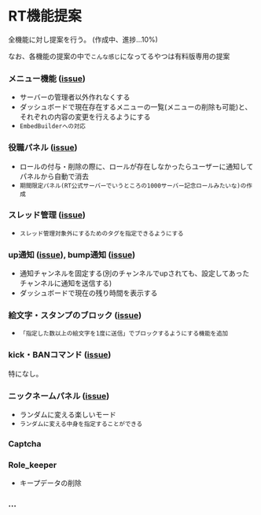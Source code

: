 # RT機能提案

全機能に対し提案を行う。
(作成中、進捗...10%)

なお、各機能の提案の中で`こんな感じ`になってるやつは有料版専用の提案

### メニュー機能 ([issue](https://github.com/RextTeam/rt-bot/issues/213))
* サーバーの管理者以外作れなくする
* ダッシュボードで現在存在するメニューの一覧(メニューの削除も可能)と、それぞれの内容の変更を行えるようにする
* `EmbedBuilderへの対応`
### 役職パネル ([issue](https://github.com/RextTeam/rt-bot/issues/214))
* ロールの付与・削除の際に、ロールが存在しなかったらユーザーに通知してパネルから自動で消去
* `期間限定パネル(RT公式サーバーでいうところの1000サーバー記念ロールみたいな)の作成`
### スレッド管理 ([issue](https://github.com/RextTeam/rt-bot/issues/215))
* `スレッド管理対象外にするためのタグを指定できるようにする`
### up通知 ([issue](https://github.com/RextTeam/rt-bot/issues/216)), bump通知 ([issue](https://github.com/RextTeam/rt-bot/issues/220))
* 通知チャンネルを固定する(別のチャンネルでupされても、設定してあったチャンネルに通知を送信する)
* ダッシュボードで現在の残り時間を表示する
### 絵文字・スタンプのブロック ([issue](https://github.com/RextTeam/rt-bot/issues/217))
* `「指定した数以上の絵文字を1度に送信」でブロックするようにする機能を追加`
### kick・BANコマンド ([issue](https://github.com/RextTeam/rt-bot/issues/218))
特になし。
### ニックネームパネル ([issue](https://github.com/RextTeam/rt-bot/issues/219))
* ランダムに変える楽しいモード
* `ランダムに変える中身を指定することができる`
### Captcha
### Role_keeper
* キープデータの削除
### ...
